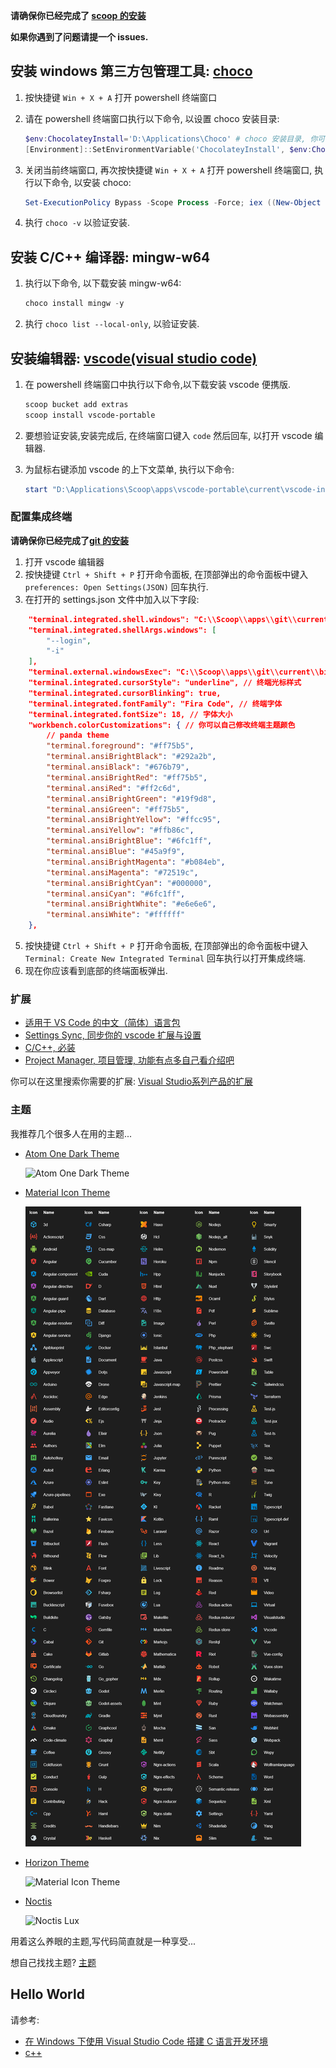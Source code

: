 **请确保你已经完成了 [scoop 的安装](https://github.com/FloatingShuYin/development-environment-manual#%E5%AE%89%E8%A3%85-windows-%E5%8C%85%E7%AE%A1%E7%90%86%E5%B7%A5%E5%85%B7-scoop)**

**如果你遇到了问题请提一个 issues.**

## 安装 windows 第三方包管理工具: [choco](https://github.com/chocolatey/choco)

1. 按快捷键 `Win + X + A` 打开 powershell 终端窗口
2. 请在 powershell 终端窗口执行以下命令, 以设置 choco 安装目录:

    ```powershell
    $env:ChocolateyInstall='D:\Applications\Choco' # choco 安装目录, 你可以自行修改为合适的路径.
    [Environment]::SetEnvironmentVariable('ChocolateyInstall', $env:ChocolateyInstall, 'Machine')
    ```
3. 关闭当前终端窗口, 再次按快捷键 `Win + X + A` 打开 powershell 终端窗口, 执行以下命令, 以安装 choco:
    ```powershell
    Set-ExecutionPolicy Bypass -Scope Process -Force; iex ((New-Object System.Net.WebClient).DownloadString('https://chocolatey.org/install.ps1'))
    ```
4. 执行 `choco -v` 以验证安装.

## 安装 C/C++ 编译器: mingw-w64

1. 执行以下命令, 以下载安装 mingw-w64:

    ```powershell
    choco install mingw -y
    ```
2. 执行 `choco list --local-only`, 以验证安装.

## 安装编辑器: [vscode(visual studio code)](https://github.com/microsoft/vscode)

1. 在 powershell 终端窗口中执行以下命令,以下载安装 vscode 便携版.

    ```powershell
    scoop bucket add extras
    scoop install vscode-portable
    ```

2. 要想验证安装,安装完成后, 在终端窗口键入 `code` 然后回车, 以打开 vscode 编辑器.
3. 为鼠标右键添加 vscode 的上下文菜单, 执行以下命令:
    ```powershell
    start "D:\Applications\Scoop\apps\vscode-portable\current\vscode-install-context.reg" # 请确保 D:\Applications\Scoop 是你安装 scoop 时设置的局部安装目录, 如有不同, 请修改为你自己的路径.
    ```

### 配置集成终端

**请确保你已经完成了[git 的安装](https://github.com/FloatingShuYin/development-environment-manual#%E9%85%8D%E7%BD%AE-git)**

1. 打开 vscode 编辑器
2. 按快捷键 `Ctrl + Shift + P` 打开命令面板, 在顶部弹出的命令面板中键入 `preferences: Open Settings(JSON)` 回车执行.
3. 在打开的 settings.json 文件中加入以下字段:
```json
    "terminal.integrated.shell.windows": "C:\\Scoop\\apps\\git\\current\\bin\\bash.exe", // 请确保路径为你自己的 git 安装路径
    "terminal.integrated.shellArgs.windows": [
        "--login",
        "-i"
    ],
    "terminal.external.windowsExec": "C:\\Scoop\\apps\\git\\current\\bin\\bash.exe", // 请确保路径为你自己的 git 安装路径
    "terminal.integrated.cursorStyle": "underline", // 终端光标样式
    "terminal.integrated.cursorBlinking": true,
    "terminal.integrated.fontFamily": "Fira Code", // 终端字体
    "terminal.integrated.fontSize": 18, // 字体大小
    "workbench.colorCustomizations": { // 你可以自己修改终端主题颜色
        // panda theme
        "terminal.foreground": "#ff75b5",
        "terminal.ansiBrightBlack": "#292a2b",
        "terminal.ansiBlack": "#676b79",
        "terminal.ansiBrightRed": "#ff75b5",
        "terminal.ansiRed": "#ff2c6d",
        "terminal.ansiBrightGreen": "#19f9d8",
        "terminal.ansiGreen": "#ff75b5",
        "terminal.ansiBrightYellow": "#ffcc95",
        "terminal.ansiYellow": "#ffb86c",
        "terminal.ansiBrightBlue": "#6fc1ff",
        "terminal.ansiBlue": "#45a9f9",
        "terminal.ansiBrightMagenta": "#b084eb",
        "terminal.ansiMagenta": "#72519c",
        "terminal.ansiBrightCyan": "#000000",
        "terminal.ansiCyan": "#6fc1ff",
        "terminal.ansiBrightWhite": "#e6e6e6",
        "terminal.ansiWhite": "#ffffff"
    },
```
5. 按快捷键 `Ctrl + Shift + P` 打开命令面板, 在顶部弹出的命令面板中键入 `Terminal: Create New Integrated Terminal` 回车执行以打开集成终端.
6. 现在你应该看到底部的终端面板弹出.

### 扩展

- [适用于 VS Code 的中文（简体）语言包](https://marketplace.visualstudio.com/items?itemName=MS-CEINTL.vscode-language-pack-zh-hans)
- [Settings Sync, 同步你的 vscode 扩展与设置](https://marketplace.visualstudio.com/items?itemName=Shan.code-settings-sync)
- [C/C++, 必装](https://marketplace.visualstudio.com/items?itemName=ms-vscode.cpptools)
- [Project Manager, 项目管理, 功能有点多自己看介绍吧](https://marketplace.visualstudio.com/items?itemName=alefragnani.project-manager)

你可以在这里搜索你需要的扩展: [Visual Studio系列产品的扩展](https://marketplace.visualstudio.com/VSCode)

### 主题

我推荐几个很多人在用的主题...

- [Atom One Dark Theme](https://marketplace.visualstudio.com/items?itemName=akamud.vscode-theme-onedark)

    ![Atom One Dark Theme](https://raw.githubusercontent.com/akamud/vscode-theme-onedark/master/screenshots/preview.png)

- [Material Icon Theme](https://marketplace.visualstudio.com/items?itemName=PKief.material-icon-theme)

    ![Material Icon Theme](https://raw.githubusercontent.com/PKief/vscode-material-icon-theme/master/images/fileIcons.png)

- [Horizon Theme](https://marketplace.visualstudio.com/items?itemName=jolaleye.horizon-theme-vscode)

    ![Material Icon Theme](https://raw.githubusercontent.com/jolaleye/horizon-theme-vscode/master/preview.png)

- [Noctis](https://marketplace.visualstudio.com/items?itemName=liviuschera.noctis)

    ![Noctis Lux](https://github.com/liviuschera/noctis/raw/master/images/noctisLux.png)

用着这么养眼的主题,写代码简直就是一种享受...

想自己找找主题? [主题](https://marketplace.visualstudio.com/search?term=theme&target=VSCode&category=All%20categories&sortBy=Relevance)

## Hello World

请参考:
- [在 Windows 下使用 Visual Studio Code 搭建 C 语言开发环境](https://hovenjay.github.io/2018/06/01/VSCodeC/#4-%E5%88%9B%E5%BB%BA%E5%92%8C%E8%AE%BE%E7%BD%AE-C-%E8%AF%AD%E8%A8%80%E5%BC%80%E5%8F%91%E5%B7%A5%E4%BD%9C%E5%8C%BA)
- [c++](c%2B%2B.md#hello-world)
